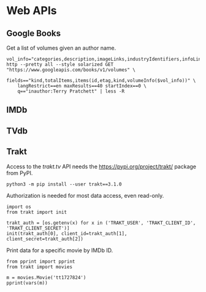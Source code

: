 # Web APIs

## Google Books

Get a list of volumes given an author name.

    vol_info="categories,description,imageLinks,industryIdentifiers,infoLink,pageCount,printType,publishedDate,publisher,title"
    http --pretty all --style solarized GET "https://www.googleapis.com/books/v1/volumes" \
        fields=="kind,totalItems,items(id,etag,kind,volumeInfo($vol_info))" \
        langRestrict==en maxResults==40 startIndex==0 \
        q=="inauthor:Terry Pratchett" | less -R


## IMDb


## TVdb


## Trakt

Access to the *trakt.tv* API needs the https://pypi.org/project/trakt/ package from PyPI.

    python3 -m pip install --user trakt==3.1.0

Authorization is needed for most data access, even read-only.

    import os
    from trakt import init

    trakt_auth = [os.getenv(x) for x in ('TRAKT_USER', 'TRAKT_CLIENT_ID', 'TRAKT_CLIENT_SECRET')]
    init(trakt_auth[0], client_id=trakt_auth[1], client_secret=trakt_auth[2])

Print data for a specific movie by IMDb ID.

    from pprint import pprint
    from trakt import movies

    m = movies.Movie('tt1727824')
    pprint(vars(m))


